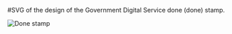 #SVG of the design of the Government Digital Service done (done) stamp.

![Done stamp](http://alphagov.files.wordpress.com/2012/12/wall5.jpg?w=525&h=344)
